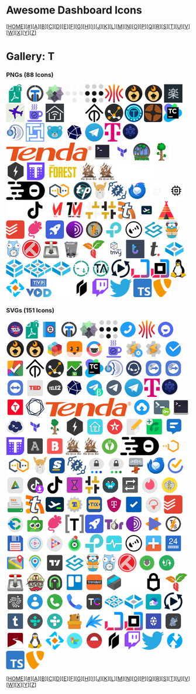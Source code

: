 # Awesome Dashboard Icons

[[HOME](..)][[#](gallery.md)][[A](gallery-a.md)][[B](gallery-b.md)][[C](gallery-c.md)][[D](gallery-d.md)][[E](gallery-e.md)][[F](gallery-f.md)][[G](gallery-g.md)][[H](gallery-h.md)][[I](gallery-i.md)][[J](gallery-j.md)][[K](gallery-k.md)][[L](gallery-l.md)][[M](gallery-m.md)][[N](gallery-n.md)][[O](gallery-o.md)][[P](gallery-p.md)][[Q](gallery-q.md)][[R](gallery-r.md)][[S](gallery-s.md)][[T](gallery-t.md)][[U](gallery-u.md)][[V](gallery-v.md)][[W](gallery-w.md)][[X](gallery-x.md)][[Y](gallery-y.md)][[Z](gallery-z.md)]

# Gallery: T

### PNGs (88 Icons)

<img src="../icons/tabula.png" alt="tabula" height="50"> <img src="../icons/tacticalrmm.png" alt="tacticalrmm" height="50"> <img src="../icons/taiga.png" alt="taiga" height="50"> <img src="../icons/tailscale-light.png" alt="tailscale-light" height="50"> <img src="../icons/tailscale.png" alt="tailscale" height="50"> <img src="../icons/talos.png" alt="talos" height="50"> <img src="../icons/tandoor.png" alt="tandoor" height="50"> <img src="../icons/tandoorrecipes.png" alt="tandoorrecipes" height="50"> <img src="../icons/tanoshi.png" alt="tanoshi" height="50"> <img src="../icons/tar1090.png" alt="tar1090" height="50"> <img src="../icons/taskcafe.png" alt="taskcafe" height="50"> <img src="../icons/tasmoadmin.png" alt="tasmoadmin" height="50"> <img src="../icons/tasmota-light.png" alt="tasmota-light" height="50"> <img src="../icons/tasmota.png" alt="tasmota" height="50"> <img src="../icons/tautulli.png" alt="tautulli" height="50"> <img src="../icons/tdarr.png" alt="tdarr" height="50"> <img src="../icons/team-fortress-2.png" alt="team-fortress-2" height="50"> <img src="../icons/teamcity.png" alt="teamcity" height="50"> <img src="../icons/teamspeak.png" alt="teamspeak" height="50"> <img src="../icons/technitium.png" alt="technitium" height="50"> <img src="../icons/teedy.png" alt="teedy" height="50"> <img src="../icons/telegraf.png" alt="telegraf" height="50"> <img src="../icons/telegram.png" alt="telegram" height="50"> <img src="../icons/telekom.png" alt="telekom" height="50"> <img src="../icons/teleport.png" alt="teleport" height="50"> <img src="../icons/tenda-logo.png" alt="tenda-logo" height="50"> <img src="../icons/terminal.png" alt="terminal" height="50"> <img src="../icons/terraform.png" alt="terraform" height="50"> <img src="../icons/terraria-logo.png" alt="terraria-logo" height="50"> <img src="../icons/terraria.png" alt="terraria" height="50"> <img src="../icons/teslamate.png" alt="teslamate" height="50"> <img src="../icons/thanos.png" alt="thanos" height="50"> <img src="../icons/the-forest.png" alt="the-forest" height="50"> <img src="../icons/the-pirate-bay.png" alt="the-pirate-bay" height="50"> <img src="../icons/the-proxy-bay.png" alt="the-proxy-bay" height="50"> <img src="../icons/theia-light.png" alt="theia-light" height="50"> <img src="../icons/theia.png" alt="theia" height="50"> <img src="../icons/thelounge.png" alt="thelounge" height="50"> <img src="../icons/themepark.png" alt="themepark" height="50"> <img src="../icons/theodinproject.png" alt="theodinproject" height="50"> <img src="../icons/thingsboard.png" alt="thingsboard" height="50"> <img src="../icons/thunderbird.png" alt="thunderbird" height="50"> <img src="../icons/thunderhub-light.png" alt="thunderhub-light" height="50"> <img src="../icons/thunderhub.png" alt="thunderhub" height="50"> <img src="../icons/tiktok-light.png" alt="tiktok-light" height="50"> <img src="../icons/tiktok.png" alt="tiktok" height="50"> <img src="../icons/timemachines-light.png" alt="timemachines-light" height="50"> <img src="../icons/timemachines.png" alt="timemachines" height="50"> <img src="../icons/timetagger-light.png" alt="timetagger-light" height="50"> <img src="../icons/timetagger.png" alt="timetagger" height="50"> <img src="../icons/tiny-tiny-rss.png" alt="tiny-tiny-rss" height="50"> <img src="../icons/tinypilot-light.png" alt="tinypilot-light" height="50"> <img src="../icons/tipi.png" alt="tipi" height="50"> <img src="../icons/todoist.png" alt="todoist" height="50"> <img src="../icons/tolgee.png" alt="tolgee" height="50"> <img src="../icons/tooljet.png" alt="tooljet" height="50"> <img src="../icons/tor.png" alt="tor" height="50"> <img src="../icons/torrserver.png" alt="torrserver" height="50"> <img src="../icons/tp-link.png" alt="tp-link" height="50"> <img src="../icons/traccar.png" alt="traccar" height="50"> <img src="../icons/traefik-proxy.png" alt="traefik-proxy" height="50"> <img src="../icons/traefik.png" alt="traefik" height="50"> <img src="../icons/traggo.png" alt="traggo" height="50"> <img src="../icons/trakt.png" alt="trakt" height="50"> <img src="../icons/transmission.png" alt="transmission" height="50"> <img src="../icons/trash-guides.png" alt="trash-guides" height="50"> <img src="../icons/trilium.png" alt="trilium" height="50"> <img src="../icons/trivy.png" alt="trivy" height="50"> <img src="../icons/troddit.png" alt="troddit" height="50"> <img src="../icons/trudesk.png" alt="trudesk" height="50"> <img src="../icons/truenas-core.png" alt="truenas-core" height="50"> <img src="../icons/truenas-enterprise.png" alt="truenas-enterprise" height="50"> <img src="../icons/truenas-scale.png" alt="truenas-scale" height="50"> <img src="../icons/truenas.png" alt="truenas" height="50"> <img src="../icons/tube-archivist-light.png" alt="tube-archivist-light" height="50"> <img src="../icons/tube-archivist.png" alt="tube-archivist" height="50"> <img src="../icons/tubesync.png" alt="tubesync" height="50"> <img src="../icons/turbopack-light.png" alt="turbopack-light" height="50"> <img src="../icons/turbopack.png" alt="turbopack" height="50"> <img src="../icons/tux.png" alt="tux" height="50"> <img src="../icons/tvheadend.png" alt="tvheadend" height="50"> <img src="../icons/tvp-vod.png" alt="tvp-vod" height="50"> <img src="../icons/twingate-light.png" alt="twingate-light" height="50"> <img src="../icons/twingate.png" alt="twingate" height="50"> <img src="../icons/twitch.png" alt="twitch" height="50"> <img src="../icons/twitter.png" alt="twitter" height="50"> <img src="../icons/typescript.png" alt="typescript" height="50"> <img src="../icons/typo3.png" alt="typo3" height="50">

### SVGs (151 Icons)

<img src="../icons/t20-world-cup.svg" alt="t20-world-cup" height="50"> <img src="../icons/tabula.svg" alt="tabula" height="50"> <img src="../icons/tachiyomi.svg" alt="tachiyomi" height="50"> <img src="../icons/tacticalrmm.svg" alt="tacticalrmm" height="50"> <img src="../icons/taiga.svg" alt="taiga" height="50"> <img src="../icons/tailscale.svg" alt="tailscale" height="50"> <img src="../icons/talkatone.svg" alt="talkatone" height="50"> <img src="../icons/talos.svg" alt="talos" height="50"> <img src="../icons/tamtam-app.svg" alt="tamtam-app" height="50"> <img src="../icons/tandoor.svg" alt="tandoor" height="50"> <img src="../icons/tandoorrecipes.svg" alt="tandoorrecipes" height="50"> <img src="../icons/tangram-browser.svg" alt="tangram-browser" height="50"> <img src="../icons/tantan.svg" alt="tantan" height="50"> <img src="../icons/taskade.svg" alt="taskade" height="50"> <img src="../icons/taskcafe.svg" alt="taskcafe" height="50"> <img src="../icons/tasker-settings.svg" alt="tasker-settings" height="50"> <img src="../icons/tasker.svg" alt="tasker" height="50"> <img src="../icons/tasks-org.svg" alt="tasks-org" height="50"> <img src="../icons/tasks.svg" alt="tasks" height="50"> <img src="../icons/tasmota.svg" alt="tasmota" height="50"> <img src="../icons/tautulli.svg" alt="tautulli" height="50"> <img src="../icons/td-ameritrade.svg" alt="td-ameritrade" height="50"> <img src="../icons/teamcity.svg" alt="teamcity" height="50"> <img src="../icons/teamspeak.svg" alt="teamspeak" height="50"> <img src="../icons/teamspeak3.svg" alt="teamspeak3" height="50"> <img src="../icons/teamviewer-host.svg" alt="teamviewer-host" height="50"> <img src="../icons/teamviewer-quick-support.svg" alt="teamviewer-quick-support" height="50"> <img src="../icons/teamviewer.svg" alt="teamviewer" height="50"> <img src="../icons/ted.svg" alt="ted" height="50"> <img src="../icons/tele2.svg" alt="tele2" height="50"> <img src="../icons/telegraf.svg" alt="telegraf" height="50"> <img src="../icons/telegram-beta.svg" alt="telegram-beta" height="50"> <img src="../icons/telegram-x.svg" alt="telegram-x" height="50"> <img src="../icons/telegram.svg" alt="telegram" height="50"> <img src="../icons/telekom.svg" alt="telekom" height="50"> <img src="../icons/teleport.svg" alt="teleport" height="50"> <img src="../icons/telkomsel.svg" alt="telkomsel" height="50"> <img src="../icons/tenable.svg" alt="tenable" height="50"> <img src="../icons/tenda-logo.svg" alt="tenda-logo" height="50"> <img src="../icons/terabox.svg" alt="terabox" height="50"> <img src="../icons/termbot.svg" alt="termbot" height="50"> <img src="../icons/terminal.svg" alt="terminal" height="50"> <img src="../icons/termius.svg" alt="termius" height="50"> <img src="../icons/terraform.svg" alt="terraform" height="50"> <img src="../icons/terraria.svg" alt="terraria" height="50"> <img src="../icons/teslamate.svg" alt="teslamate" height="50"> <img src="../icons/tether.svg" alt="tether" height="50"> <img src="../icons/texaco.svg" alt="texaco" height="50"> <img src="../icons/text-editor.svg" alt="text-editor" height="50"> <img src="../icons/textplus.svg" alt="textplus" height="50"> <img src="../icons/textra.svg" alt="textra" height="50"> <img src="../icons/thanos.svg" alt="thanos" height="50"> <img src="../icons/the-athletic.svg" alt="the-athletic" height="50"> <img src="../icons/the-bump.svg" alt="the-bump" height="50"> <img src="../icons/the-pirate-bay.svg" alt="the-pirate-bay" height="50"> <img src="../icons/the-proxy-bay.svg" alt="the-proxy-bay" height="50"> <img src="../icons/thefork.svg" alt="thefork" height="50"> <img src="../icons/theia.svg" alt="theia" height="50"> <img src="../icons/thelounge-light.svg" alt="thelounge-light" height="50"> <img src="../icons/thelounge.svg" alt="thelounge" height="50"> <img src="../icons/theodinproject.svg" alt="theodinproject" height="50"> <img src="../icons/thescore.svg" alt="thescore" height="50"> <img src="../icons/thingsboard.svg" alt="thingsboard" height="50"> <img src="../icons/threema-work.svg" alt="threema-work" height="50"> <img src="../icons/threema.svg" alt="threema" height="50"> <img src="../icons/thunar.svg" alt="thunar" height="50"> <img src="../icons/thunderbird.svg" alt="thunderbird" height="50"> <img src="../icons/ticktick.svg" alt="ticktick" height="50"> <img src="../icons/tigad.svg" alt="tigad" height="50"> <img src="../icons/tiktok-downloader.svg" alt="tiktok-downloader" height="50"> <img src="../icons/tiktok.svg" alt="tiktok" height="50"> <img src="../icons/time-until.svg" alt="time-until" height="50"> <img src="../icons/timetagger.svg" alt="timetagger" height="50"> <img src="../icons/timus.svg" alt="timus" height="50"> <img src="../icons/tinc.svg" alt="tinc" height="50"> <img src="../icons/tinder.svg" alt="tinder" height="50"> <img src="../icons/tinkoff.svg" alt="tinkoff" height="50"> <img src="../icons/tiny-fax.svg" alt="tiny-fax" height="50"> <img src="../icons/tiny-tiny-rss.svg" alt="tiny-tiny-rss" height="50"> <img src="../icons/tinypilot.svg" alt="tinypilot" height="50"> <img src="../icons/titanium-backup.svg" alt="titanium-backup" height="50"> <img src="../icons/tix-id.svg" alt="tix-id" height="50"> <img src="../icons/tmobile.svg" alt="tmobile" height="50"> <img src="../icons/to-do-list.svg" alt="to-do-list" height="50"> <img src="../icons/today-weather.svg" alt="today-weather" height="50"> <img src="../icons/todoist.svg" alt="todoist" height="50"> <img src="../icons/tokocrypto.svg" alt="tokocrypto" height="50"> <img src="../icons/tokopedia.svg" alt="tokopedia" height="50"> <img src="../icons/tolgee.svg" alt="tolgee" height="50"> <img src="../icons/toml.svg" alt="toml" height="50"> <img src="../icons/tooljet.svg" alt="tooljet" height="50"> <img src="../icons/tor-project.svg" alt="tor-project" height="50"> <img src="../icons/tor.svg" alt="tor" height="50"> <img src="../icons/torrent-video-player-tvp.svg" alt="torrent-video-player-tvp" height="50"> <img src="../icons/torrserve.svg" alt="torrserve" height="50"> <img src="../icons/totalcmd.svg" alt="totalcmd" height="50"> <img src="../icons/totalplay-control.svg" alt="totalplay-control" height="50"> <img src="../icons/totalplay.svg" alt="totalplay" height="50"> <img src="../icons/touch-retouch.svg" alt="touch-retouch" height="50"> <img src="../icons/tp-link.svg" alt="tp-link" height="50"> <img src="../icons/tpplc.svg" alt="tpplc" height="50"> <img src="../icons/traccar.svg" alt="traccar" height="50"> <img src="../icons/track-and-graph.svg" alt="track-and-graph" height="50"> <img src="../icons/track24.svg" alt="track24" height="50"> <img src="../icons/trackbook.svg" alt="trackbook" height="50"> <img src="../icons/trackview.svg" alt="trackview" height="50"> <img src="../icons/tradingview.svg" alt="tradingview" height="50"> <img src="../icons/traefik-proxy.svg" alt="traefik-proxy" height="50"> <img src="../icons/traefik.svg" alt="traefik" height="50"> <img src="../icons/traggo.svg" alt="traggo" height="50"> <img src="../icons/trakt.svg" alt="trakt" height="50"> <img src="../icons/transdrone.svg" alt="transdrone" height="50"> <img src="../icons/transit.svg" alt="transit" height="50"> <img src="../icons/transmission.svg" alt="transmission" height="50"> <img src="../icons/travis-ci.svg" alt="travis-ci" height="50"> <img src="../icons/trax-music-player.svg" alt="trax-music-player" height="50"> <img src="../icons/trello.svg" alt="trello" height="50"> <img src="../icons/trendyol.svg" alt="trendyol" height="50"> <img src="../icons/tresorit.svg" alt="tresorit" height="50"> <img src="../icons/trezor-white.svg" alt="trezor-white" height="50"> <img src="../icons/trezor.svg" alt="trezor" height="50"> <img src="../icons/trilium.svg" alt="trilium" height="50"> <img src="../icons/trinity.svg" alt="trinity" height="50"> <img src="../icons/true-phone-contacts.svg" alt="true-phone-contacts" height="50"> <img src="../icons/true-phone.svg" alt="true-phone" height="50"> <img src="../icons/truecaller.svg" alt="truecaller" height="50"> <img src="../icons/truecar.svg" alt="truecar" height="50"> <img src="../icons/truenas-scale.svg" alt="truenas-scale" height="50"> <img src="../icons/truenas.svg" alt="truenas" height="50"> <img src="../icons/trulia.svg" alt="trulia" height="50"> <img src="../icons/tubesync.svg" alt="tubesync" height="50"> <img src="../icons/tumblr.svg" alt="tumblr" height="50"> <img src="../icons/tunein-pro.svg" alt="tunein-pro" height="50"> <img src="../icons/tunein.svg" alt="tunein" height="50"> <img src="../icons/tunnelbear.svg" alt="tunnelbear" height="50"> <img src="../icons/tupitube.svg" alt="tupitube" height="50"> <img src="../icons/turbopack-light.svg" alt="turbopack-light" height="50"> <img src="../icons/turbopack.svg" alt="turbopack" height="50"> <img src="../icons/turtl-request.svg" alt="turtl-request" height="50"> <img src="../icons/tusky.svg" alt="tusky" height="50"> <img src="../icons/tutanota.svg" alt="tutanota" height="50"> <img src="../icons/tux.svg" alt="tux" height="50"> <img src="../icons/tvheadend.svg" alt="tvheadend" height="50"> <img src="../icons/twidere.svg" alt="twidere" height="50"> <img src="../icons/twilight.svg" alt="twilight" height="50"> <img src="../icons/twingate.svg" alt="twingate" height="50"> <img src="../icons/twitch.svg" alt="twitch" height="50"> <img src="../icons/twitter.svg" alt="twitter" height="50"> <img src="../icons/twrp.svg" alt="twrp" height="50"> <img src="../icons/typescript.svg" alt="typescript" height="50"> <img src="../icons/typo3.svg" alt="typo3" height="50">

[[HOME](..)][[#](gallery.md)][[A](gallery-a.md)][[B](gallery-b.md)][[C](gallery-c.md)][[D](gallery-d.md)][[E](gallery-e.md)][[F](gallery-f.md)][[G](gallery-g.md)][[H](gallery-h.md)][[I](gallery-i.md)][[J](gallery-j.md)][[K](gallery-k.md)][[L](gallery-l.md)][[M](gallery-m.md)][[N](gallery-n.md)][[O](gallery-o.md)][[P](gallery-p.md)][[Q](gallery-q.md)][[R](gallery-r.md)][[S](gallery-s.md)][[T](gallery-t.md)][[U](gallery-u.md)][[V](gallery-v.md)][[W](gallery-w.md)][[X](gallery-x.md)][[Y](gallery-y.md)][[Z](gallery-z.md)]

